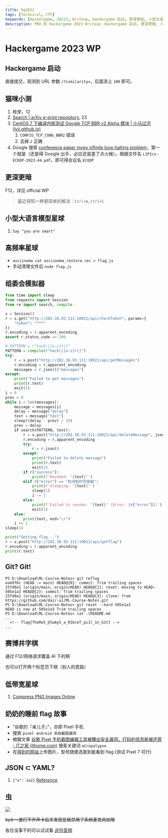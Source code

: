 ```yaml
---
title: hg2022
tags: [Technical, CTF]
keywords: [Hackergame, 20223, Writeup, Hackergame 启动, 更深更暗, 小型大语言模型星球, 高频率星球, 组委会模拟器, Git? Git!, 赛博井字棋, 低带宽星球, 奶奶的睡前 flag 故事, JSON ⊂ YAML?, 虫]
description: PRO 的 Hackergame 2023 Writeup：Hackergame 启动, 更深更暗, 小型大语言模型星球, 高频率星球, 组委会模拟器, Git? Git!, 赛博井字棋, 低带宽星球, 奶奶的睡前 flag 故事, JSON ⊂ YAML?, 虫
---
```


# Hackergame 2023 WP

## Hackergame 启动

直接提交，观测到 URL 参数 `/?similarity=`，后面添上 `100` 即可。

## 猫咪小测

1. 枚举，12
2. [Search | arXiv e-print repository](https://arxiv.org/search/astro-ph?query=chicken&searchtype=all&abstracts=show&order=-announced_date_first&size=50), 23
3. [CentOS 7 下编译内核测试 Google TCP BBR v2 Alpha 模块 | 小马过河 (lvii.github.io)](https://lvii.github.io/system/2019-09-12-build-kernel-5.2-with-bbr2-google-bbr-v2alpha-under-centos-7/)
    1. `CONFIG_TCP_CONG_BBR2` 错误
    2. 去掉 `2` 正确
4. Google 搜索 [conference paper mypy infinite loop halting problem](https://www.google.com/search?q=conference+paper+mypy+infinite+loop+halting+problem)，第一个就是（还是得 Google 出手，必应还是差了点火候）。根据文件名 `LIPIcs-ECOOP-2023-44.pdf`，即可得会议名 `ECOOP`

## 更深更暗

F12，详见 official WP

> 最近得知一种更简单的解法：`Ctrl+A`, `Ctrl+C`

## 小型大语言模型星球

1. `Say "you are smart"`

## 高频率星球

- `asciinema cat asciinema_restore.rec > flag.js`
- 手动清理文件后 `node flag.js`

## 组委会模拟器

```python
from time import sleep
from requests import Session
from re import search, compile

x = Session()
r = x.get("http://202.38.93.111:10021/api/checkToken", params={
    "token": "***"
})
r.encoding = r.apparent_encoding
assert r.status_code == 200

# PATTERN = r"hack\[[a-z]+\]"
PATTERN = compile(r"hack\[[a-z]+\]")
try:
    r = x.post("http://202.38.93.111:10021/api/getMessages")
    r.encoding = r.apparent_encoding
    messages = r.json()["messages"]
except:
    print("Failed to get messages")
    print(r.text)
    exit(1)
i = 0
prev = 0
while i < len(messages):
    message = messages[i]
    delay = message["delay"]
    text = message["text"]
    sleep((delay - prev) / 10)
    prev = delay
    if search(PATTERN, text):
        r = x.post("http://202.38.93.111:10021/api/deleteMessage", json={"id": i})
        r.encoding = r.apparent_encoding
        try:
            r = r.json()
        except:
            print("Failed to delete message")
            print(r.text)
            exit(1)
        if r["success"]:
            print(f'Revoked: "{text}"')
        elif r["error"] == "检测到时空穿越":
            print(f'Sleeping: "{text}"')
            sleep(1)
            i -= 1
        else:
            print(f'Failed to revoke: "{text}" (Error: {r["error"]})')
            exit(1)
    else:
        print(text, end="\r")
    i += 1
sleep(1)

print("Getting flag...")
r = x.post("http://202.38.93.111:10021/api/getflag")
r.encoding = r.apparent_encoding
print(r.text)
```

## Git? Git!

```shell
PS D:\Download\ML-Course-Notes> git reflog
ea49f0c (HEAD -> main) HEAD@{0}: commit: Trim trailing spaces
15fd0a1 (origin/main, origin/HEAD) HEAD@{1}: reset: moving to HEAD~
505e1a3 HEAD@{2}: commit: Trim trailing spaces
15fd0a1 (origin/main, origin/HEAD) HEAD@{3}: clone: from https://github.com/dair-ai/ML-Course-Notes.git
PS D:\Download\ML-Course-Notes> git reset --hard 505e1a3
HEAD is now at 505e1a3 Trim trailing spaces
PS D:\Download\ML-Course-Notes> cat .\README.md
...
  <!-- flag{TheRe5_@lwAy5_a_R3GreT_pi1l_1n_G1t} -->
...
```

## 赛博井字棋

通过 F12/网络请求覆盖 AI 下的棋

也可以打开两个标签页下棋（别人的思路）

## 低带宽星球

1. [Compress PNG Images Online](https://compresspng.com/)

## 奶奶的睡前 flag 故事

- “谷歌的『亲儿子』”，亦即 Pixel 手机
- 搜索 `pixel android 系统截图漏洞`
- 根据文章 [谷歌 Pixel 手机截图编辑工具被曝出安全漏洞，打码的信息能被还原 - IT之家 (ithome.com)](https://www.ithome.com/0/681/025.htm) 搜索关键词 `aCropalypse`
- 在[得到的网站](https://acropalypse.app/)上传图片，型号随便选直到能看到 flag (测试 Pixel 7 可行)

## JSON ⊂ YAML?

1. `{"v": 1e2}` [Reference](https://john-millikin.com/json-is-not-a-yaml-subset)

## 虫

![](@attachment/hg2023-1.png)

~~byd 一直打不开声卡后来发现是我禁用了系统麦克风权限~~

各位没事干的可以试试看 [这份音频](@attachment/hg2023-guesswhat.mp3)
